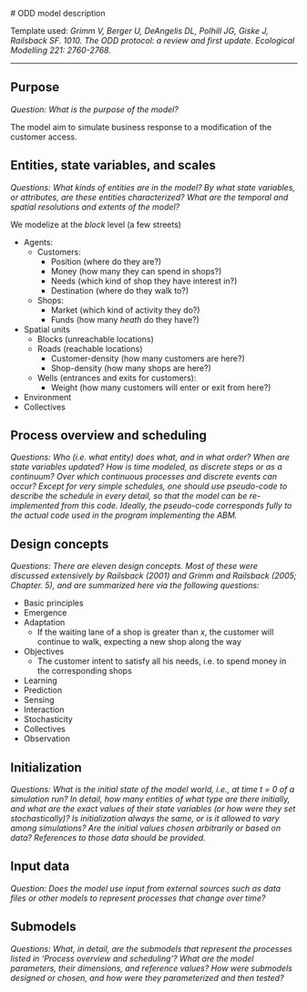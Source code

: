 # ODD model description

Template used: *Grimm V, Berger U, DeAngelis DL, Polhill JG, Giske J, Railsback SF. 1010. The ODD protocol: a review and first update. Ecological Modelling 221: 2760-2768.*

---

## Purpose

*Question: What is the purpose of the model?*

The model aim to simulate business response to a modification of the customer access.


## Entities, state variables, and scales

*Questions: What kinds of entities are in the model? By what state variables, or attributes, are these entities characterized? What are the temporal and spatial resolutions and extents of the model?*

We modelize at the *block* level (a few streets)

 - Agents: 
     - Customers:
         - Position (where do they are?)
         - Money (how many they can spend in shops?)
         - Needs (which kind of shop they have interest in?)
         - Destination (where do they walk to?)
     - Shops:
         - Market (which kind of activity they do?)
         - Funds (how many *heath* do they have?)
 - Spatial units
      - Blocks (unreachable locations)
      - Roads (reachable locations)
          - Customer-density (how many customers are here?)
          - Shop-density (how many shops are here?)
      - Wells (entrances and exits for customers):
          - Weight (how many customers will enter or exit from here?)
 - Environment
 - Collectives

## Process overview and scheduling

*Questions: Who (i.e. what entity) does what, and in what order? When are state variables updated? How is time modeled, as discrete steps or as a continuum? Over which continuous processes and discrete events can occur? Except for very simple schedules, one should use pseudo-code to describe the schedule in every detail, so that the model can be re-implemented from this code. Ideally, the pseudo-code corresponds fully to the actual code used in the program implementing the ABM.*


## Design concepts

*Questions: There are eleven design concepts. Most of these were discussed extensively by Railsback (2001) and Grimm and Railsback (2005; Chapter. 5), and are summarized here via the following questions:*

 - Basic principles
 - Emergence
 - Adaptation
     - If the waiting lane of a shop is greater than *x*, the customer will continue to walk, expecting a new shop along the way
 - Objectives
     - The customer intent to satisfy all his needs, i.e. to spend money in the corresponding shops
 - Learning
 - Prediction
 - Sensing
 - Interaction
 - Stochasticity
 - Collectives
 - Observation
## Initialization

*Questions: What is the initial state of the model world, i.e., at time t = 0 of a simulation run? In detail, how many entities of what type are there initially, and what are the exact values of their state variables (or how were they set stochastically)? Is initialization always the same, or is it allowed to vary among simulations? Are the initial values chosen arbitrarily or based on data? References to those data should be provided.*


## Input data

*Question: Does the model use input from external sources such as data files or other models to represent processes that change over time?*


## Submodels

*Questions: What, in detail, are the submodels that represent the processes listed in ‘Process overview and scheduling’? What are the model parameters, their dimensions, and reference values? How were submodels designed or chosen, and how were they parameterized and then tested?*

